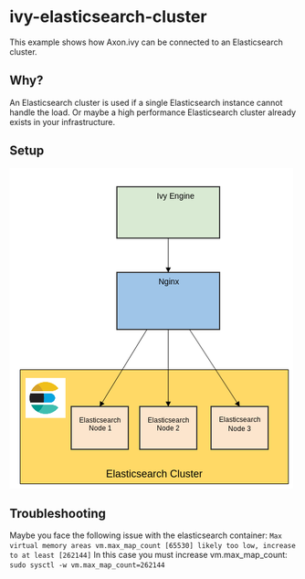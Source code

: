 # ivy-elasticsearch-cluster
This example shows how Axon.ivy can be connected to an Elasticsearch cluster.

## Why?
An Elasticsearch cluster is used if a single Elasticsearch instance cannot handle the load.
Or maybe a high performance Elasticsearch cluster already exists in your infrastructure.

## Setup
![Elasticsaerch Cluser Setup](elasticsearch-cluster.png)
## Troubleshooting
Maybe you face the following issue with the elasticsearch container: `Max virtual memory areas vm.max_map_count [65530] likely too low, increase to at least [262144]` In this case you must increase vm.max_map_count: `sudo sysctl -w vm.max_map_count=262144`
